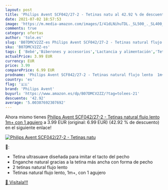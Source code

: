 ```yaml
---
layout: post
title: 'Philips Avent SCF042/27-2 - Tetinas natu al 42.92 % de descuento'
date: 2021-07-02 18:57:53
image: 'https://m.media-amazon.com/images/I/41dLNihuTDL._SL500_._SL400_.jpg'
comments: true
category: ofertas
author: 'tole.es'
slug: 'B07DMCV2ZZ-es Philips Avent SCF042/27-2 - Tetinas natural flujo lento...'
sku: 'B07DMCV2ZZ-es'
tags: [ 'Bebé','Biberones y accesorios','Lactancia y alimentación','Tetinas para biberón','avent','philips avent','tetinas', ]
actualPrice: 3.99 EUR
currency: EUR
price: 3.99
comparePrice: 6.99 EUR
prodname: 'Philips Avent SCF042/27-2 - Tetinas natural flujo lento  1m+  con 1 agujero'
country: 'es'
flag: '🇪🇸'
brand: 'Philips Avent'
buyurl: 'https://www.amazon.es/dp/B07DMCV2ZZ/?tag=tolees-21'
descuento: '42.92'
average: '5.00307692307692'
---
```


Ahora mismo tienes [Philips Avent SCF042/27-2 - Tetinas natural flujo lento  1m+  con 1 agujero](https://www.amazon.es/dp/B07DMCV2ZZ/?tag=tolees-21) a 3.99 EUR (original: 6.99 EUR) (42.92 %  de descuento) en el siguiente enlace!

[![Philips Avent SCF042/27-2 - Tetinas natu](https://m.media-amazon.com/images/I/41dLNihuTDL._SL500_._SL400_.jpg)](https://www.amazon.es/dp/B07DMCV2ZZ/?tag=tolees-21)

🔎:

- Tetina ultrasuave diseñada para imitar el tacto del pecho
- Enganche natural gracias a la tetina más ancha con forma de pecho
- 2 tetinas natural flujo lento
- Tetinas natural flujo lento, 1m+, con 1 agujero

[🛒 Visítala!!!](https://www.amazon.es/dp/B07DMCV2ZZ/?tag=tolees-21)
